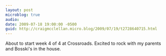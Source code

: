 ```yaml
---
layout: post
microblog: true
audio: 
date: 2009-07-18 19:00:00 -0500
guid: http://craigmcclellan.micro.blog/2009/07/19/t2728640715.html
---
```

About to start week 4 of 4 at Crossroads. Excited to rock with my parents and Bosski's in the house.
